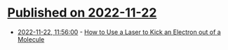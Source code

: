 # [Published on 2022-11-22](index.md)

* [2022-11-22, 11:56:00](https://soylentnews.org/article.pl?sid=22/11/21/1541243&from=rss) - [How to Use a Laser to Kick an Electron out of a Molecule](https://soylentnews.org/article.pl?sid=22/11/21/1541243&from=rss)
